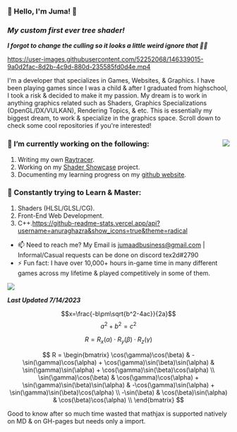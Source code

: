 ### 👋 Hello, I'm Juma! 👋
### ***My custom first ever tree shader!***
***I forgot to change the culling so it looks a little weird ignore that 🤦🤣***

https://user-images.githubusercontent.com/52252068/146339015-9a0d2fac-8d2b-4c9d-880d-235585fd0d4e.mp4

I'm a developer that specializes in Games, Websites, & Graphics. I have been playing games since I was a child & after I graduated from highschool, I took a risk & decided to make it my passion. My dream is to work in anything graphics related such as Shaders, Graphics Specializations (OpenGL/DX/VULKAN), Rendering Topics, & etc. This is essentially my biggest dream, to work & specialize in the graphics space. Scroll down to check some cool repositories if you're interested!

### 🚧 I’m currently working on the following:<img align="right" src="https://github-readme-stats.vercel.app/api/top-langs/?username=j-2k&layout=compact&theme=cobalt" />
1. Writing my own [Raytracer](https://github.com/j-2k/Raytracing).
2. Working on my [Shader Showcase](https://github.com/j-2k/ShaderShowcase) project.
3. Documenting my learning progress on my [github website](https://j-2k.github.io).

### 🎨 Constantly trying to Learn & Master:
1. Shaders (HLSL/GLSL/CG).
2. Front-End Web Development.
3. C++.https://github-readme-stats.vercel.app/api?username=anuraghazra&show_icons=true&theme=radical

- 📫 Need to reach me? My Email is jumaadbusiness@gmail.com | Informal/Casual requests can be done on discord tex2d#2790
- ⚡ Fun fact: I have over 10,000+ hours in-game time in many different games across my lifetime & played competitively in some of them.

![](https://komarev.com/ghpvc/?username=j-2k&color=22ff22&style=flat&label=Views)

***Last Updated 7/14/2023***

$$x=\frac{-b\pm\sqrt{b^2-4ac}}{2a}$$ $$a^2 + b^2 = c^2$$ 

$$R = R_x(\alpha) \cdot R_y(\beta) \cdot R_z(\gamma)$$

$$
R = \begin{bmatrix}
\cos(\gamma)\cos(\beta) & -\sin(\gamma)\cos(\alpha) + \cos(\gamma)\sin(\beta)\sin(\alpha) & \sin(\gamma)\sin(\alpha) + \cos(\gamma)\sin(\beta)\cos(\alpha) \\
\sin(\gamma)\cos(\beta) & \cos(\gamma)\cos(\alpha) + \sin(\gamma)\sin(\beta)\sin(\alpha) & -\cos(\gamma)\sin(\alpha) + \sin(\gamma)\sin(\beta)\cos(\alpha) \\
-\sin(\beta) & \cos(\beta)\sin(\alpha) & \cos(\beta)\cos(\alpha) \\
\end{bmatrix}
$$

Good to know after so much time wasted that mathjax is supported natively on MD & on GH-pages but needs only a import.
